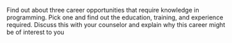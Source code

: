 Find out about three career opportunities that require knowledge in programming. Pick one and find out the education, training, and experience required. Discuss this with your counselor and explain why this career might be of interest to you
